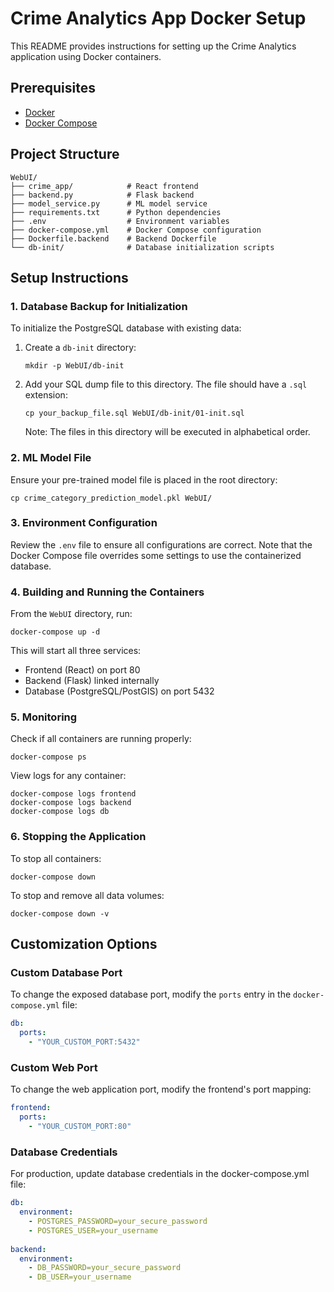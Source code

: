 # Crime Analytics App Docker Setup

This README provides instructions for setting up the Crime Analytics application using Docker containers.

## Prerequisites

- [Docker](https://docs.docker.com/get-docker/)
- [Docker Compose](https://docs.docker.com/compose/install/)

## Project Structure

```
WebUI/
├── crime_app/            # React frontend
├── backend.py            # Flask backend
├── model_service.py      # ML model service
├── requirements.txt      # Python dependencies
├── .env                  # Environment variables
├── docker-compose.yml    # Docker Compose configuration
├── Dockerfile.backend    # Backend Dockerfile
└── db-init/              # Database initialization scripts
```

## Setup Instructions

### 1. Database Backup for Initialization

To initialize the PostgreSQL database with existing data:

1. Create a `db-init` directory:
   ```
   mkdir -p WebUI/db-init
   ```

2. Add your SQL dump file to this directory. The file should have a `.sql` extension:
   ```
   cp your_backup_file.sql WebUI/db-init/01-init.sql
   ```

   Note: The files in this directory will be executed in alphabetical order.

### 2. ML Model File

Ensure your pre-trained model file is placed in the root directory:

```
cp crime_category_prediction_model.pkl WebUI/
```

### 3. Environment Configuration

Review the `.env` file to ensure all configurations are correct. Note that the Docker Compose file overrides some settings to use the containerized database.

### 4. Building and Running the Containers

From the `WebUI` directory, run:

```
docker-compose up -d
```

This will start all three services:
- Frontend (React) on port 80
- Backend (Flask) linked internally
- Database (PostgreSQL/PostGIS) on port 5432

### 5. Monitoring

Check if all containers are running properly:

```
docker-compose ps
```

View logs for any container:

```
docker-compose logs frontend
docker-compose logs backend
docker-compose logs db
```

### 6. Stopping the Application

To stop all containers:

```
docker-compose down
```

To stop and remove all data volumes:

```
docker-compose down -v
```

## Customization Options

### Custom Database Port

To change the exposed database port, modify the `ports` entry in the `docker-compose.yml` file:

```yaml
db:
  ports:
    - "YOUR_CUSTOM_PORT:5432"
```

### Custom Web Port

To change the web application port, modify the frontend's port mapping:

```yaml
frontend:
  ports:
    - "YOUR_CUSTOM_PORT:80"
```

### Database Credentials

For production, update database credentials in the docker-compose.yml file:

```yaml
db:
  environment:
    - POSTGRES_PASSWORD=your_secure_password
    - POSTGRES_USER=your_username
    
backend:
  environment:
    - DB_PASSWORD=your_secure_password
    - DB_USER=your_username
``` 
